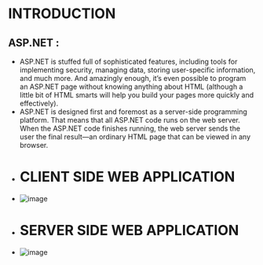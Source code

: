 
# INTRODUCTION
## ASP.NET : 
- ASP.NET is stuffed full of sophisticated features, including tools for implementing security, managing data, storing user-specific information, and much more. And amazingly enough, it’s even possible to program an ASP.NET page without knowing anything about HTML (although a little bit of HTML smarts will help you build your pages more quickly and effectively).
- ASP.NET is designed first and foremost as a server-side programming platform. That means that all ASP.NET code runs on the web server. When the ASP.NET code finishes running, the web server sends the user the final result—an ordinary HTML page that can be viewed in any browser.
- # CLIENT SIDE WEB APPLICATION
- ![image](https://github.com/user-attachments/assets/d2962112-75e2-4d21-8b98-ac97e29e79cc)
- # SERVER SIDE WEB APPLICATION
- ![image](https://github.com/user-attachments/assets/412ee218-0363-41f6-8914-ebe327448578)
